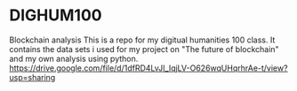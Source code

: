 # DIGHUM100
Blockchain analysis
This is a repo for my digitual humanities 100 class. It contains the data sets i used for my project on "The future of blockchain" and my own analysis using python.   
https://drive.google.com/file/d/1dfRD4LvJI_IqjLV-O626wqUHqrhrAe-t/view?usp=sharing
